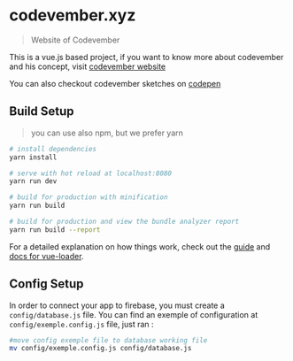 # codevember.xyz

> Website of Codevember

This is a vue.js based project, if you want to know more about codevember and his concept, visit [codevember website](http://codevember.xyz/)

You can also checkout codevember sketches on [codepen](https://codepen.io)


## Build Setup

> you can use also npm, but we prefer yarn

``` bash
# install dependencies
yarn install

# serve with hot reload at localhost:8080
yarn run dev

# build for production with minification
yarn run build

# build for production and view the bundle analyzer report
yarn run build --report
```
For a detailed explanation on how things work, check out the [guide](http://vuejs-templates.github.io/webpack/) and [docs for vue-loader](http://vuejs.github.io/vue-loader).

## Config Setup

In order to connect your app to firebase, you must create a `config/database.js` file.
You can find an exemple of configuration at `config/exemple.config.js` file, just ran :

```bash
#move config exemple file to database working file
mv config/exemple.config.js config/database.js
```
